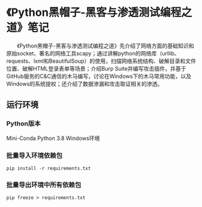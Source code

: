 # 《Python黑帽子-黑客与渗透测试编程之道》笔记

&emsp;&emsp;《Python黑帽子-黑客与渗透测试编程之道》先介绍了网络方面的基础知识和原始socket、著名的网络工具scapy；通过讲解python的网络库（urllib、requests、lxml和BeautifulSoup）的使用，扫描网络系统结构、破解目录和文件位置、破解HTML登录表单等场景；介绍Burp Suite并编写攻击插件，并基于GitHub服务的C&C通信的木马编写，讨论在Windows下的木马常用功能，以及Windows的系统提权；还介绍了数据渗漏和攻击取证相关的渗透。

## 运行环境
### Python版本
Mini-Conda Python 3.8 Windows环境

### 批量导入环境依赖包
```shell
pip install -r requirements.txt
```

### 批量导出环境中所有依赖包
```shell
pip freeze > requirements.txt
```